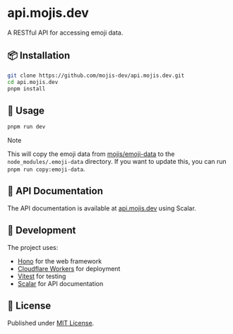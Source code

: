 # api.mojis.dev

A RESTful API for accessing emoji data.

## 📦 Installation

```sh
git clone https://github.com/mojis-dev/api.mojis.dev.git
cd api.mojis.dev
pnpm install
```

## 🚀 Usage

```sh
pnpm run dev
```

> [!NOTE]
> This will copy the emoji data from [mojis/emoji-data](https://github.com/mojis-dev/emoji-data) to the `node_modules/.emoji-data` directory.
> If you want to update this, you can run `pnpm run copy:emoji-data`.

## 📖 API Documentation

The API documentation is available at [api.mojis.dev](https://api.mojis.dev) using Scalar.

## 🔧 Development

The project uses:

- [Hono](https://hono.dev/) for the web framework
- [Cloudflare Workers](https://workers.cloudflare.com/) for deployment
- [Vitest](https://vitest.dev/) for testing
- [Scalar](https://scalar.com/) for API documentation

## 📄 License

Published under [MIT License](./LICENSE).
